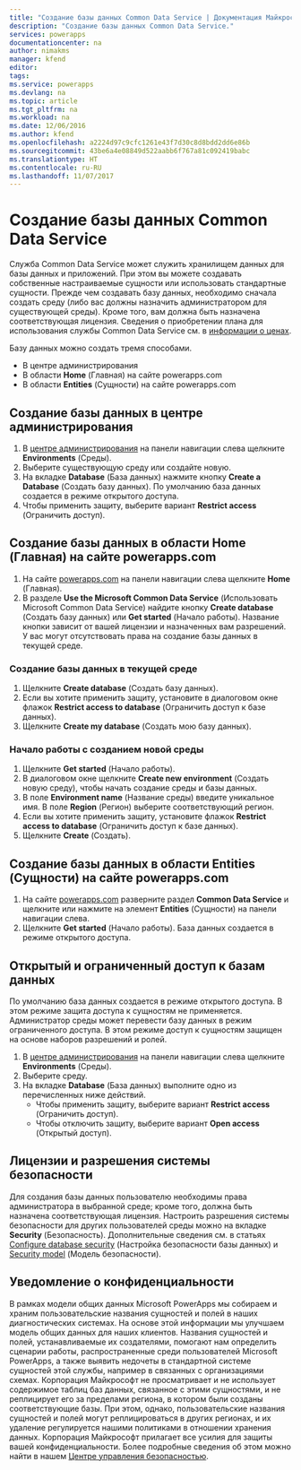 ```yaml
---
title: "Создание базы данных Common Data Service | Документация Майкрософт"
description: "Создание базы данных Common Data Service."
services: powerapps
documentationcenter: na
author: nimakms
manager: kfend
editor: 
tags: 
ms.service: powerapps
ms.devlang: na
ms.topic: article
ms.tgt_pltfrm: na
ms.workload: na
ms.date: 12/06/2016
ms.author: kfend
ms.openlocfilehash: a2224d97c9cfc1261e43f7d30c8d8bdd2dd6e86b
ms.sourcegitcommit: 43be6a4e08849d522aabb6f767a81c092419babc
ms.translationtype: HT
ms.contentlocale: ru-RU
ms.lasthandoff: 11/07/2017
---
```

# <a name="create-a-common-data-service-database"></a>Создание базы данных Common Data Service
Служба Common Data Service может служить хранилищем данных для базы данных и приложений. При этом вы можете создавать собственные настраиваемые сущности или использовать стандартные сущности. Прежде чем создавать базу данных, необходимо сначала создать среду (либо вас должны назначить администратором для существующей среды). Кроме того, вам должна быть назначена соответствующая лицензия. Сведения о приобретении плана для использования службы Common Data Service см. в [информации о ценах](pricing-billing-skus.md).

Базу данных можно создать тремя способами.

* В центре администрирования
* В области **Home** (Главная) на сайте powerapps.com
* В области **Entities** (Сущности) на сайте powerapps.com

## <a name="create-a-database-in-the-admin-center"></a>Создание базы данных в центре администрирования
1. В [центре администрирования](https://admin.powerapps.com) на панели навигации слева щелкните **Environments** (Среды).
2. Выберите существующую среду или создайте новую.
3. На вкладке **Database** (База данных) нажмите кнопку **Create a Database** (Создать базу данных). По умолчанию база данных создается в режиме открытого доступа.
4. Чтобы применить защиту, выберите вариант **Restrict access** (Ограничить доступ).

## <a name="create-a-database-in-the-home-pane-of-powerappscom"></a>Создание базы данных в области Home (Главная) на сайте powerapps.com
1. На сайте [powerapps.com](https://web.powerapps.com) на панели навигации слева щелкните **Home** (Главная).
2. В разделе **Use the Microsoft Common Data Service** (Использовать Microsoft Common Data Service) найдите кнопку **Create database** (Создать базу данных) или **Get started** (Начало работы). Название кнопки зависит от вашей лицензии и назначенных вам разрешений. У вас могут отсутствовать права на создание базы данных в текущей среде.

### <a name="create-database-in-current-environnmet"></a>Создание базы данных в текущей среде
1. Щелкните **Create database** (Создать базу данных).
2. Если вы хотите применить защиту, установите в диалоговом окне флажок **Restrict access to database** (Ограничить доступ к базе данных).
3. Щелкните **Create my database** (Создать мою базу данных).

### <a name="get-started-by-creating-a-new-environment"></a>Начало работы с созданием новой среды
1. Щелкните **Get started** (Начало работы).
2. В диалоговом окне щелкните **Create new environment** (Создать новую среду), чтобы начать создание среды и базы данных.
3. В поле **Environment name** (Название среды) введите уникальное имя. В поле **Region** (Регион) выберите соответствующий регион.
4. Если вы хотите применить защиту, установите флажок **Restrict access to database** (Ограничить доступ к базе данных).
5. Щелкните **Create** (Создать).

## <a name="create-a-database-in-the-entities-pane-of-powerappscom"></a>Создание базы данных в области Entities (Сущности) на сайте powerapps.com
1. На сайте [powerapps.com](https://web.powerapps.com) разверните раздел **Common Data Service** и щелкните или нажмите на элемент **Entities** (Сущности) на панели навигации слева.
2. Щелкните **Get started** (Начало работы). База данных создается в режиме открытого доступа.

## <a name="open-and-restricted-databases"></a>Открытый и ограниченный доступ к базам данных
По умолчанию база данных создается в режиме открытого доступа. В этом режиме защита доступа к сущностям не применяется. Администратор среды может перевести базу данных в режим ограниченного доступа. В этом режиме доступ к сущностям защищен на основе наборов разрешений и ролей.

1. В [центре администрирования](https://admin.powerapps.com) на панели навигации слева щелкните **Environments** (Среды).
2. Выберите среду.
3. На вкладке **Database** (База данных) выполните одно из перечисленных ниже действий.
   * Чтобы применить защиту, выберите вариант **Restrict access** (Ограничить доступ).
   * Чтобы отключить защиту, выберите вариант **Open access** (Открытый доступ).

## <a name="license-and-security-permissions"></a>Лицензии и разрешения системы безопасности
Для создания базы данных пользователю необходимы права администратора в выбранной среде; кроме того, должна быть назначена соответствующая лицензия. Настроить разрешения системы безопасности для других пользователей среды можно на вкладке **Security** (Безопасность). Дополнительные сведения см. в статьях [Configure database security](database-security.md) (Настройка безопасности базы данных) и [Security model](https://docs.microsoft.com/en-us/common-data-service/entity-reference/security-model) (Модель безопасности).

## <a name="privacy-notice"></a>Уведомление о конфиденциальности
В рамках модели общих данных Microsoft PowerApps мы собираем и храним пользовательские названия сущностей и полей в наших диагностических системах.  На основе этой информации мы улучшаем модель общих данных для наших клиентов. Названия сущностей и полей, устанавливаемые их создателями, помогают нам определить сценарии работы, распространенные среди пользователей Microsoft PowerApps, а также выявить недочеты в стандартной системе сущностей этой службы, например в связанных с организациями схемах. Корпорация Майкрософт не просматривает и не использует содержимое таблиц баз данных, связанное с этими сущностями, и не реплицирует его за пределами региона, в котором были созданы соответствующие базы. При этом, однако, пользовательские названия сущностей и полей могут реплицироваться в других регионах, и их удаление регулируется нашими политиками в отношении хранения данных. Корпорация Майкрософт прилагает все усилия для защиты вашей конфиденциальности. Более подробные сведения об этом можно найти в нашем [Центре управления безопасностью](https://www.microsoft.com/trustcenter/Privacy/default.aspx).

